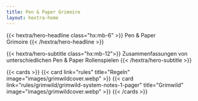 ```yaml
---
title: Pen & Paper Grimoire
layout: hextra-home
---
```


{{< hextra/hero-headline class="hx:mb-6" >}} Pen & Paper  
Grimoire {{< /hextra/hero-headline >}}

{{< hextra/hero-subtitle class="hx:mb-12">}} Zusammenfassungen von unterschiedlichen Pen & Paper Rollenspielen {{< /hextra/hero-subtitle >}}


{{< cards >}}
    {{< card link="rules" title="Regeln" image="images/grimwildcover.webp" >}}
    {{< card link="rules/grimwild/grimwild-system-notes-1-pager" title="Grimwild" image="images/grimwildcover.webp" >}}
{{< /cards >}}